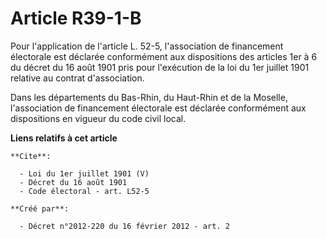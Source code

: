 # Article R39-1-B

Pour l'application de l'article L. 52-5, l'association de financement électorale est déclarée conformément aux dispositions
des articles 1er à 6 du décret du 16 août 1901 pris pour l'exécution de la loi du 1er juillet 1901 relative au contrat
d'association. 

Dans les départements du Bas-Rhin, du Haut-Rhin et de la Moselle, l'association de financement électorale est déclarée
conformément aux dispositions en vigueur du code civil local.

**Liens relatifs à cet article**

	**Cite**:

	  - Loi du 1er juillet 1901 (V)
	  - Décret du 16 août 1901
	  - Code électoral - art. L52-5

	**Créé par**:

	  - Décret n°2012-220 du 16 février 2012 - art. 2

